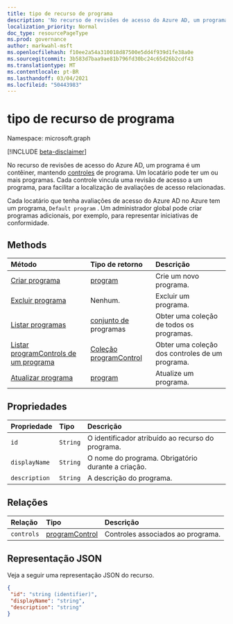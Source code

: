 ```yaml
---
title: tipo de recurso de programa
description: 'No recurso de revisões de acesso do Azure AD, um programa é um contêiner, mantendo controles de programa. Um locatário pode ter um ou mais programas.  Cada controle vincula uma revisão de acesso a um programa, para facilitar a localização de avaliações de acesso relacionadas.  '
localization_priority: Normal
doc_type: resourcePageType
ms.prod: governance
author: markwahl-msft
ms.openlocfilehash: f10ee2a54a310018d87500e5dd4f939d1fe38a0e
ms.sourcegitcommit: 3b583d7baa9ae81b796fd30bc24c65d26b2cdf43
ms.translationtype: MT
ms.contentlocale: pt-BR
ms.lasthandoff: 03/04/2021
ms.locfileid: "50443983"
---
```

# <a name="program-resource-type"></a>tipo de recurso de programa

Namespace: microsoft.graph

[!INCLUDE [beta-disclaimer](../../includes/beta-disclaimer.md)]

No recurso de revisões de acesso do Azure AD, um programa é um contêiner, mantendo [controles](accessreviews-root.md) de programa. Um locatário pode ter um ou mais programas.  Cada controle vincula uma revisão de acesso a um programa, para facilitar a localização de avaliações de acesso relacionadas.  

Cada locatário que tenha avaliações de acesso do Azure AD no Azure tem um programa, `Default program` .  Um administrador global pode criar programas adicionais, por exemplo, para representar iniciativas de conformidade. 


## <a name="methods"></a>Methods

| Método           | Tipo de retorno    |Descrição|
|:---------------|:--------|:----------|
|[Criar programa](../api/program-create.md) |   [program](program.md)   |   Crie um novo programa.|
|[Excluir programa](../api/program-delete.md) |   Nenhum.   |   Excluir um programa.|
|[Listar programas](../api/program-list.md) |  [conjunto de](program.md) programas|   Obter uma coleção de todos os programas.|
|[Listar programControls de um programa](../api/program-listcontrols.md) |      [Coleção programControl](programcontrol.md)| Obter uma coleção dos controles de um programa.|
|[Atualizar programa](../api/program-update.md) |   [program](program.md)|  Atualize um programa.|

## <a name="properties"></a>Propriedades
| Propriedade     | Tipo   |Descrição|
|:---------------|:--------|:----------|
| `id`                        |`String`                              |  O identificador atribuído ao recurso do programa.                    |
| `displayName`               |`String`                              |  O nome do programa.  Obrigatório durante a criação.                  |
| `description`               |`String`                              |  A descrição do programa.           |

## <a name="relationships"></a>Relações
| Relação | Tipo   |Descrição|
|:---------------|:--------|:----------|
| `controls`                  |[programControl](programcontrol.md) | Controles associados ao programa. |

## <a name="json-representation"></a>Representação JSON

Veja a seguir uma representação JSON do recurso.

<!-- {
  "blockType": "resource",
  "optionalProperties": [

  ],
  "keyProperty": "id",
  "@odata.type": "microsoft.graph.program"
}-->

```json
{
 "id": "string (identifier)",
 "displayName": "string",
 "description": "string"
}

```

<!--
{
  "type": "#page.annotation",
  "description": "program resource",
  "keywords": "",
  "section": "documentation",
  "tocPath": "",
  "suppressions": []
}
-->


